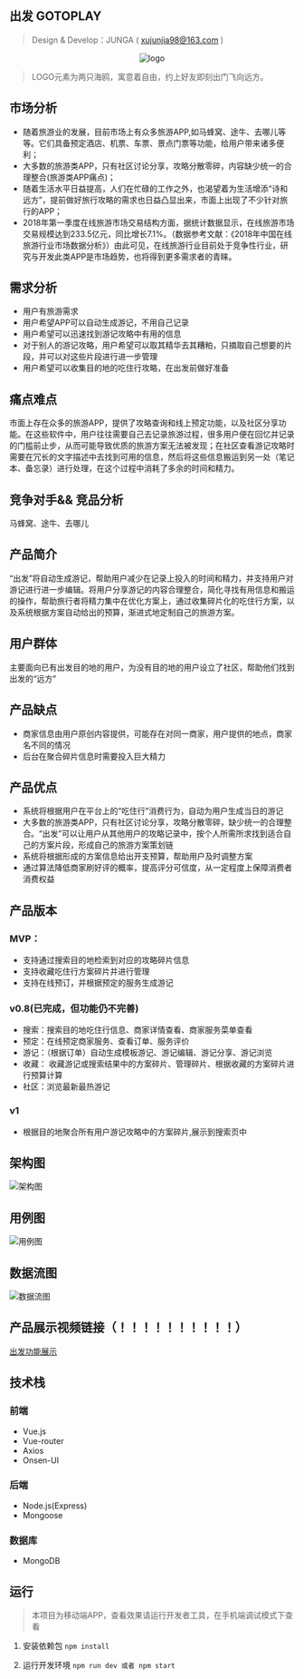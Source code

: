## 出发 GOTOPLAY
> Design & Develop：JUNGA ( xujunjia98@163.com )

<div align=center>

![logo](./src/client/assets/Logo.png)

</div>

> LOGO元素为两只海鸥，寓意着自由，约上好友即刻出门飞向远方。

## 市场分析
- 随着旅游业的发展，目前市场上有众多旅游APP,如马蜂窝、途牛、去哪儿等等。它们具备预定酒店、机票、车票、景点门票等功能，给用户带来诸多便利；
- 大多数的旅游类APP，只有社区讨论分享，攻略分散零碎，内容缺少统一的合理整合(旅游类APP痛点)；
- 随着生活水平日益提高，人们在忙碌的工作之外，也渴望着为生活增添“诗和远方”，提前做好旅行攻略的需求也日益凸显出来，市面上出现了不少针对旅行的APP；
- 2018年第一季度在线旅游市场交易结构方面，据统计数据显示，在线旅游市场交易规模达到233.5亿元，同比增长7.1%。（数据参考文献：《2018年中国在线旅游行业市场数据分析》）由此可见，在线旅游行业目前处于竞争性行业，研究与开发此类APP是市场趋势，也将得到更多需求者的青睐。

## 需求分析
- 用户有旅游需求
- 用户希望APP可以自动生成游记，不用自己记录
- 用户希望可以迅速找到游记攻略中有用的信息
- 对于别人的游记攻略，用户希望可以取其精华去其糟粕，只摘取自己想要的片段，并可以对这些片段进行进一步管理
- 用户希望可以收集目的地的吃住行攻略，在出发前做好准备

## 痛点难点
市面上存在众多的旅游APP，提供了攻略查询和线上预定功能，以及社区分享功能。在这些软件中，用户往往需要自己去记录旅游过程，很多用户便在回忆并记录的门槛前止步，从而可能导致优质的旅游方案无法被发现；在社区查看游记攻略时需要在冗长的文字描述中去找到可用的信息，然后将这些信息搬运到另一处（笔记本、备忘录）进行处理，在这个过程中消耗了多余的时间和精力。  

## 竞争对手&& 竞品分析
马蜂窝、途牛、去哪儿


## 产品简介
“出发”将自动生成游记，帮助用户减少在记录上投入的时间和精力，并支持用户对游记进行进一步编辑。将用户分享游记的内容合理整合，简化寻找有用信息和搬运的操作，帮助旅行者将精力集中在优化方案上，通过收集碎片化的吃住行方案，以及系统根据方案自动给出的预算，渐进式地定制自己的旅游方案。

## 用户群体
主要面向已有出发目的地的用户，为没有目的地的用户设立了社区，帮助他们找到出发的“远方”

## 产品缺点
- 商家信息由用户原创内容提供，可能存在对同一商家，用户提供的地点，商家名不同的情况
- 后台在聚合碎片信息时需要投入巨大精力

## 产品优点
- 系统将根据用户在平台上的“吃住行”消费行为，自动为用户生成当日的游记
- 大多数的旅游类APP，只有社区讨论分享，攻略分散零碎，缺少统一的合理整合。“出发”可以让用户从其他用户的攻略记录中，按个人所需所求找到适合自己的方案片段，形成自己的旅游方案策划链
- 系统将根据形成的方案信息给出开支预算，帮助用户及时调整方案
- 通过算法降低商家刷好评的概率，提高评分可信度，从一定程度上保障消费者消费权益

## 产品版本
### MVP：
- 支持通过搜索目的地检索到对应的攻略碎片信息
- 支持收藏吃住行方案碎片并进行管理
- 支持在线预订，并根据预定的服务生成游记

### v0.8(已完成，但功能仍不完善)
- 搜索：搜索目的地吃住行信息、商家详情查看、商家服务菜单查看
- 预定：在线预定商家服务、查看订单、服务评价
- 游记：（根据订单）自动生成模板游记、游记编辑、游记分享、游记浏览
- 收藏： 收藏游记或搜索结果中的方案碎片、管理碎片、根据收藏的方案碎片进行预算计算
- 社区：浏览最新最热游记

### v1
- 根据目的地聚合所有用户游记攻略中的方案碎片,展示到搜索页中

## 架构图

![架构图](./src/client/assets/architecture_diagram.png)

## 用例图

![用例图](./src/client/assets/Use_Case_Diagram.jpg)

## 数据流图

![数据流图](./src/client/assets/data_flow_diagram.jpg)

## 产品展示视频链接（！！！！！！！！！！）
[出发功能展示](https://www.bilibili.com/video/av54446899)

## 技术栈

### 前端
- Vue.js
- Vue-router
- Axios
- Onsen-UI

### 后端
- Node.js(Express)
- Mongoose

### 数据库
- MongoDB


## 运行
> 本项目为移动端APP，查看效果请运行开发者工具，在手机端调试模式下查看
1. 安装依赖包
   `npm install`

2. 运行开发环境
   `npm run dev 或者 npm start` 


